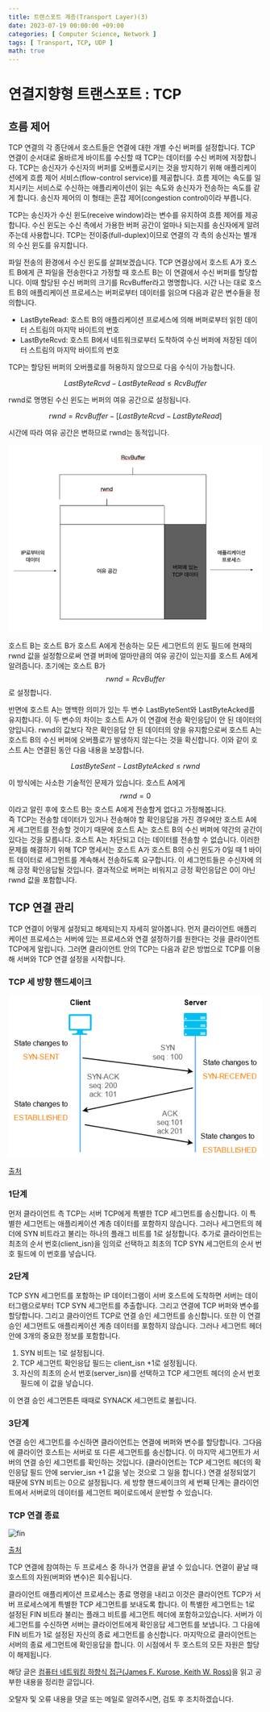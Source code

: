 ```yaml
---
title: 트랜스포트 계층(Transport Layer)(3)
date: 2023-07-19 00:00:00 +09:00
categories: [ Computer Science, Network ]
tags: [ Transport, TCP, UDP ]
math: true
---
```


# 연결지향형 트랜스포트 : TCP

## 흐름 제어

TCP 연결의 각 종단에서 호스트들은 연결에 대한 개별 수신 버퍼를 설정합니다. 
TCP 연결이 순서대로 올바르게 바이트를 수신할 때 TCP는 데이터를 수신 버퍼에 저장합니다. 
TCP는 송신자가 수신자의 버퍼를 오버플로시키는 것을 방지하기 위해 애플리케이션에게 흐름 제어 서비스(flow-control service)를 제공합니다. 
흐름 제어는 속도를 일치시키는 서비스로 수신하는 애플리케이션이 읽는 속도와 송신자가 전송하는 속도를 같게 합니다. 
송신자 제어의 이 형태는 혼잡 제어(congestion control)이라 부릅니다. 

TCP는 송신자가 수신 윈도(receive window)라는 변수를 유지하여 흐름 제어를 제공합니다. 
수신 윈도는 수신 측에서 가용한 버퍼 공간이 얼마나 되는지를 송신자에게 알려주는데 사용합니다. 
TCP는 전이중(full-duplex)이므로 연결의 각 측의 송신자는 별개의 수신 윈도를 유지합니다. 

파일 전송의 환경에서 수신 윈도를 살펴보겠습니다. 
TCP 연결상에서 호스트 A가 호스트 B에게 큰 파일을 전송한다고 가정할 때 호스트 B는 이 연결에서 수신 버퍼를 할당합니다. 
이때 할당된 수신 버퍼의 크기를 RcvBuffer라고 명명합니다. 
시간 나는 대로 호스트 B의 애플리케이션 프로세스는 버퍼로부터 데이터를 읽으며 다음과 같은 변수들을 정의합니다. 

- LastByteRead: 호스트 B의 애플리케이션 프로세스에 의해 버퍼로부터 읽힌 데이터 스트림의 마지막 바이트의 번호
- LastByteRcvd: 호스트 B에서 네트워크로부터 도착하여 수신 버퍼에 저장된 데이터 스트림의 마지막 바이트의 번호

TCP는 할당된 버퍼의 오버플로를 허용하지 않으므로 다음 수식이 가능합니다. 

$$ LastByteRcvd - LastByteRead \leq RcvBuffer $$ 

rwnd로 명명된 수신 윈도는 버퍼의 여유 공간으로 설정됩니다. 

$$ rwnd = RcvBuffer - [LastByteRcvd - LastByteRead] $$

시간에 따라 여유 공간은 변하므로 rwnd는 동적입니다. 

![rwnd-rcvbuffer](/assets/img/computer-science/network/transport-layer/rwnd-rcvbuffer.png)  

호스트 B는 호스트 B가 호스트 A에게 전송하는 모든 세그먼트의 윈도 필드에 현재의 rwnd 값을 설정함으로써 연결 버퍼에 얼마만큼의 여유 공간이 있는지를 호스트 A에게 알려줍니다. 
초기에는 호스트 B가 $$ rwnd = RcvBuffer $$ 로 설정합니다. 

반면에 호스트 A는 명백한 의미가 있는 두 변수 LastByteSent와 LastByteAcked를 유지합니다. 
이 두 변수의 차이는 호스트 A가 이 연결에 전송 확인응답이 안 된 데이터의 양입니다. 
rwnd의 값보다 작은 확인응답 안 된 데이터의 양을 유지함으로써 호스트 A는 호스트 B의 수신 버퍼에 오버플로가 발생하지 않는다는 것을 확신합니다. 
이와 같이 호스트 A는 연결된 동안 다음 내용을 보장합니다. 

$$ LastByteSent - LastByteAcked \leq rwnd $$  

이 방식에는 사소한 기술적인 문제가 있습니다. 
호스트 A에게 $$ rwnd = 0 $$ 이라고 알린 후에 호스트 B는 호스트 A에게 전송할게 없다고 가정해봅니다.  
즉 TCP는 전송할 데이터가 있거나 전송해야 할 확인응답을 가진 경우에만 호스트 A에게 세그먼트를 전송할 것이기 때문에 호스트 A는 호스트 B의 수신 버퍼에 약간의 공간이 있다는 것을 모릅니다. 
호스트 A는 차단되고 더는 데이터를 전송할 수 없습니다. 
이러한 문제를 해결하기 위해 TCP 명세서는 호스트 A가 호스트 B의 수신 윈도가 0일 때 1 바이트 데이터로 세그먼트를 계속해서 전송하도록 요구합니다. 
이 세그먼트들은 수신자에 의해 긍정 확인응답될 것입니다. 
결과적으로 버퍼는 비워지고 긍정 확인응답은 0이 아닌 rwnd 값을 포함합니다. 

## TCP 연결 관리

TCP 연결이 어떻게 설정되고 해제되는지 자세히 알아봅니다. 
먼저 클라이언트 애플리케이션 프로세스는 서버에 있는 프로세스와 연결 설정하기를 원한다는 것을 클라이언트 TCP에게 알립니다. 
그러면 클라이언트 안의 TCP는 다음과 같은 방법으로 TCP를 이용해 서버와 TCP 연결 설정을 시작합니다. 

### TCP 세 방향 핸드셰이크

![three-way-handshake](/assets/img/computer-science/network/transport-layer/three-way-handshake.png)  

[출처](https://medium.com/@kusal95/tcp-3-way-handshake-process-1fd9a056a2f4)

### 1단계

먼저 클라이언트 측 TCP는 서버 TCP에게 특별한 TCP 세그먼트를 송신합니다. 
이 특별한 세그먼트는 애플리케이션 계층 데이터를 포함하지 않습니다. 
그러나 세그먼트의 헤더에 SYN 비트라고 불리는 하나의 플래그 비트를 1로 설정합니다. 
추가로 클라이언트는 최초의 순서 번호(client_isn)을 임의로 선택하고 최초의 TCP SYN 세그먼트의 순서 번호 필드에 이 번호를 넣습니다. 

### 2단계
TCP SYN 세그먼트를 포함하는 IP 데이터그램이 서버 호스트에 도착하면 서버는 데이터그램으로부터 TCP SYN 세그먼트를 추출합니다. 
그리고 연결에 TCP 버퍼와 변수를 할당합니다. 
그리고 클라이언트 TCP로 연결 승인 세그먼트를 송신합니다. 
또한 이 연결 승인 세그먼트도 애플리케이션 계층 데이터를 포함하지 않습니다. 
그러나 세그먼트 헤더 안에 3개의 중요한 정보를 포함합니다. 

1. SYN 비트는 1로 설정됩니다. 
2. TCP 세그먼트 확인응답 필드는 client_isn +1로 설정됩니다. 
3. 자신의 최초의 순서 번호(server_isn)를 선택하고 TCP 세그먼트 헤더의 순서 번호 필드에 이 값을 넣습니다. 

이 연결 승인 세그먼튼튼 때때로 SYNACK 세그먼트로 불립니다. 

### 3단계

연결 승인 세그먼트를 수신하면 클라이언트는 연결에 버퍼와 변수를 할당합니다. 
그다음에 클라이언 호스트는 서버로 또 다른 세그먼트를 송신합니다. 
이 마지막 세그먼트가 서버의 연결 승인 세그먼트를 확인하는 것입니다.
(클라이언트는 TCP 세그먼트 헤더의 확인응답 필드 안에 servier_isn +1 값을 넣는 것으로 그 일을 합니다.) 
연결 설정되었기 때문에 SYN 비트는 0으로 설정됩니다. 
세 방향 핸드셰이크의 세 번째 단계는 클라이언트에서 서버로의 데이터를 세그먼트 페이로드에서 운반할 수 있습니다. 

### TCP 연결 종료

![fin](/assets/img/computer-science/network/transport-layer/fin.png)  

[출처](https://www.geeksforgeeks.org/tcp-connection-termination/)

TCP 연결에 참여하는 두 프로세스 중 하나가 연결을 끝낼 수 있습니다. 
연결이 끝날 때 호스트의 자원(버퍼와 변수)은 회수됩니다. 

클라이언트 애플리케이션 프로세스는 종료 명령을 내리고 이것은 클라이언트 TCP가 서버 프로세스에게 특별한 TCP 세그먼트를 보내도록 합니다. 
이 특별한 세그먼트는 1로 설정된 FIN 비트라 불리는 플래그 비트를 세그먼트 헤더에 포함하고있습니다. 
서버가 이 세그먼트를 수신하면 서버는 클라이언트에게 확인응답 세그먼트를 보냅니다. 
그 다음에 FIN 비트가 1로 설정된 자신의 종료 세그먼트를 송신합니다. 
마지막으로 클라이언트는 서버의 종료 세그먼트에 확인응답을 합니다. 
이 시점에서 두 호스트의 모든 자원은 할당이 해제됩니다. 

해당 글은 [컴퓨터 네트워킹 하향식 접근(James F. Kurose, Keith W. Ross)](https://www.yes24.com/Product/Goods/45543957)을 읽고 공부한 내용을 정리한 글입니다.  

오탈자 및 오류 내용을 댓글 또는 메일로 알려주시면, 검토 후 조치하겠습니다.
